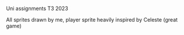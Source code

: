 Uni assignments T3 2023

All sprites drawn by me, player sprite heavily inspired by Celeste (great game)
